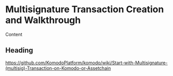 # Multisignature Transaction Creation and Walkthrough

Content

## Heading

https://github.com/KomodoPlatform/komodo/wiki/Start-with-Multisignature-(multisig)-Transaction-on-Komodo-or-Assetchain
